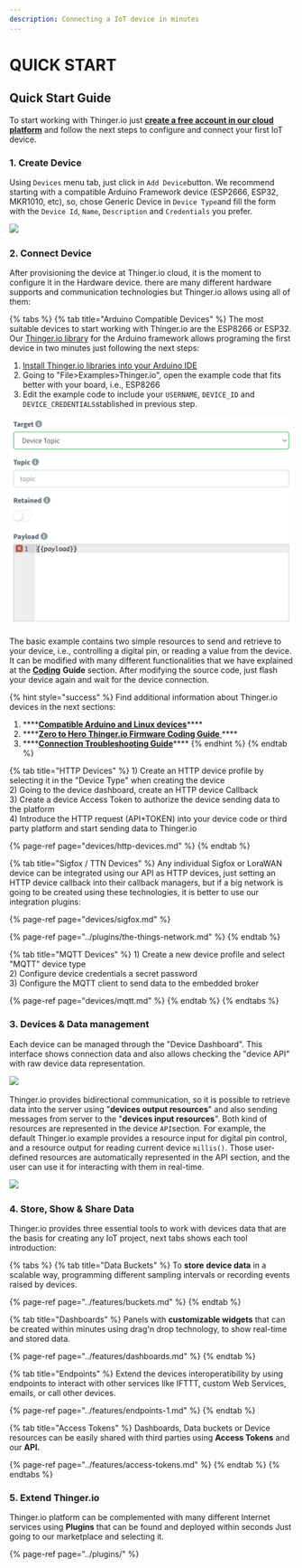```yaml
---
description: Connecting a IoT device in minutes
---
```


# QUICK START

## Quick Start Guide <a id="quick-start-guide"></a>

To start working with Thinger.io just [**create a free account in our cloud platform**](https://console.thinger.io/#!/signup) and follow the next steps to configure and connect your first IoT device.

### 1. Create Device <a id="1-create-device"></a>

Using `Devices` menu tab, just click in `Add Device`button. We recommend starting with a compatible Arduino Framework device \(ESP2666, ESP32, MKR1010, etc\), so, chose Generic Device in `Device Type`and fill the form with the `Device Id`, `Name`, `Description` and `Credentials` you prefer. 

![](https://gblobscdn.gitbook.com/assets%2F-LpXqB3J1BMD5s4OpYSg%2F-LsN7P6PowUddTLYvGOA%2F-LsN9gb0xOpK0UNdi-vR%2Fimage.png?alt=media&token=0771fea4-13c3-4fdc-b419-a42dbe1e63cd)

### 2. Connect Device <a id="2-connect-device"></a>

After provisioning the device at Thinger.io cloud, it is the moment to configure it in the Hardware device. there are many different hardware supports and communication technologies but Thinger.io allows using all of them:

{% tabs %}
{% tab title="Arduino Compatible Devices" %}
The most suitable devices to start working with Thinger.io are the ESP8266 or ESP32. Our [Thinger.io library](https://github.com/thinger-io/Arduino-Library) for the Arduino framework allows programing the first device in two minutes just following the next steps:

1. [Install Thinger.io libraries into your Arduino IDE](devices/arduino.md#installation)
2. Going to "File&gt;Examples&gt;Thinger.io", open the example code that fits better with your board, i.e., ESP8266
3. Edit the example code to include your `USERNAME`, `DEVICE_ID` and `DEVICE_CREDENTIALS`stablished in previous step.

![](../.gitbook/assets/image%20%2831%29.png)

The basic example contains two simple resources to send and retrieve to your device, i.e., controlling a digital pin, or reading a value from the device.  It can be modified with many different functionalities that we have explained at the [**Coding**](coding-guide/) **Guide** section.  After modifying the source code, just flash your device again and wait for the device connection.

{% hint style="success" %}
Find additional information about Thinger.io devices in the next sections: 

1. \*\*\*\*[**Compatible Arduino and Linux devices**](devices/)\*\*\*\*
2. \*\*\*\*[**Zero to Hero Thinger.io Firmware Coding Guide** ](coding-guide/#sketch-overview)\*\*\*\*
3. \*\*\*\*[**Connection Troubleshooting Guide**](https://docs.thinger.io/coding/good-practices-and-troubleshooting)\*\*\*\*
{% endhint %}
{% endtab %}

{% tab title="HTTP Devices" %}
1\) Create an HTTP device profile by selecting it in the "Device Type" when creating the device   
2\) Going to the device dashboard, create an HTTP device Callback   
3\) Create a device Access Token to authorize the device sending data to the platform   
4\) Introduce the HTTP request \(API+TOKEN\) into your device code or third party platform and start sending data to Thinger.io

{% page-ref page="devices/http-devices.md" %}
{% endtab %}

{% tab title="Sigfox / TTN Devices" %}
Any individual Sigfox or LoraWAN device can be integrated using our API as HTTP devices, just setting an HTTP device callback into their callback managers, but if a big network is going to be created using these technologies, it is better to use our integration plugins:

{% page-ref page="devices/sigfox.md" %}

{% page-ref page="../plugins/the-things-network.md" %}
{% endtab %}

{% tab title="MQTT Devices" %}
1\) Create a new device profile and select "MQTT" device type  
2\) Configure device credentials a secret password  
3\) Configure the MQTT client to send data to the embedded broker

{% page-ref page="devices/mqtt.md" %}
{% endtab %}
{% endtabs %}

### 3. Devices & Data management <a id="3-devices-and-data-management"></a>

Each device can be managed through the "Device Dashboard". This interface shows connection data and also allows checking the "device API" with raw device data representation.

![](https://gblobscdn.gitbook.com/assets%2F-LpXqB3J1BMD5s4OpYSg%2F-Lt5H3EX8bLPyRKClaer%2F-Lt5f0kIMf7pn8Sh1TFK%2Fimage.png?alt=media&token=cc271cfb-7bea-488e-9f95-8ff461f9300e)

Thinger.io provides bidirectional communication, so it is possible to retrieve data into the server using "**devices output resources**" and also sending messages from server to the "**devices input resources**". Both kind of resources are represented in the device `API`section. For example, the default Thinger.io example provides a resource input for digital pin control, and a resource output for reading current device `millis()`.  Those user-defined resources are automatically represented in the API section, and the user can use it for interacting with them in real-time.

![](https://gblobscdn.gitbook.com/assets%2F-LpXqB3J1BMD5s4OpYSg%2F-Lt5gEwTpqNw9VtvwFCV%2F-Lt5hV2FIioDNOVvDr0o%2Fimage.png?alt=media&token=409ed146-1d4e-45dd-812c-531ce4d25d6d)

### 4. Store, Show & Share Data <a id="4-store-show-and-share-data"></a>

Thinger.io provides three essential tools to work with devices data that are the basis for creating any IoT project, next tabs shows each tool introduction:

{% tabs %}
{% tab title="Data Buckets" %}
To **store** **device data** in a scalable way, programming different sampling intervals or recording events raised by devices.

{% page-ref page="../features/buckets.md" %}
{% endtab %}

{% tab title="Dashboards" %}
Panels with **customizable widgets** that can be created within minutes using drag'n drop technology, to show real-time and stored data.

{% page-ref page="../features/dashboards.md" %}
{% endtab %}

{% tab title="Endpoints" %}
Extend the devices interoperatibility by using endpoints to interact with other services like IFTTT, custom Web Services, emails, or call other devices.

{% page-ref page="../features/endpoints-1.md" %}
{% endtab %}

{% tab title="Access Tokens" %}
Dashboards, Data buckets or Device resources can be easily shared with third parties using **Access Tokens** and our **API.**

{% page-ref page="../features/access-tokens.md" %}
{% endtab %}
{% endtabs %}

### 5. Extend Thinger.io <a id="5-extend-thinger-io"></a>

Thinger.io platform can be complemented with many different Internet services using **Plugins** that can be found and deployed within seconds Just going to our marketplace and selecting it.

{% page-ref page="../plugins/" %}

